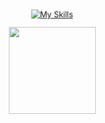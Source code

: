 
<div align="center" style="display: inline_block"><br>

[![My Skills](https://skillicons.dev/icons?i=py,django,fastapi,ts,nextjs,react,tailwind,go,docker,kubernetes,postgresql,mongodb,git)](https://skillicons.dev)
<div align="center">
  <a href="https://github.com/tjthiagocosta">
  <img height="155em" src="https://github-readme-stats.vercel.app/api/top-langs/?username=tjthiagocosta&layout=compact&langs_count=8&theme=dark&count_private=true"/>
</div>


